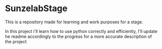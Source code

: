 # SunzelabStage

This is a repository made for learning and work purposes for a stage.

In this project i'll learn how to use python correctly and efficiently, I'll update he readme accordingly to the progress for a more accurate description of the project
